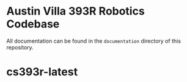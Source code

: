 # Austin Villa 393R Robotics Codebase

All documentation can be found in the `documentation` directory of this repository.
# cs393r-latest
